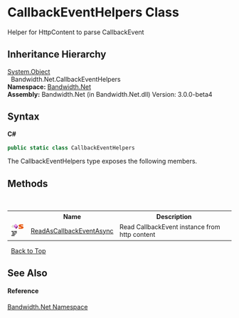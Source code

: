 ﻿# CallbackEventHelpers Class
 

Helper for HttpContent to parse CallbackEvent


## Inheritance Hierarchy
<a href="http://msdn2.microsoft.com/en-us/library/e5kfa45b" target="_blank">System.Object</a><br />&nbsp;&nbsp;Bandwidth.Net.CallbackEventHelpers<br />
**Namespace:**&nbsp;<a href ="N_Bandwidth_Net.md">Bandwidth.Net</a><br />**Assembly:**&nbsp;Bandwidth.Net (in Bandwidth.Net.dll) Version: 3.0.0-beta4

## Syntax

**C#**<br />
``` C#
public static class CallbackEventHelpers
```

The CallbackEventHelpers type exposes the following members.


## Methods
&nbsp;<table><tr><th></th><th>Name</th><th>Description</th></tr><tr><td>![Public method](media/pubmethod.gif "Public method")![Static member](media/static.gif "Static member")![Code example](media/CodeExample.png "Code example")</td><td><a href ="M_Bandwidth_Net_CallbackEventHelpers_ReadAsCallbackEventAsync.md">ReadAsCallbackEventAsync</a></td><td>
Read CallbackEvent instance from http content</td></tr></table>&nbsp;
<a href="#callbackeventhelpers-class">Back to Top</a>

## See Also


#### Reference
<a href ="N_Bandwidth_Net.md">Bandwidth.Net Namespace</a><br />